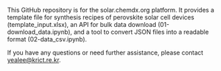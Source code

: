 This GitHub repository is for the solar.chemdx.org platform. It provides a template file for synthesis recipes of perovskite solar cell devices (template_input.xlsx), an API for bulk data download (01-download_data.ipynb), and a tool to convert JSON files into a readable format (02-data_csv.ipynb).

If you have any questions or need further assistance, please contact yealee@krict.re.kr.
